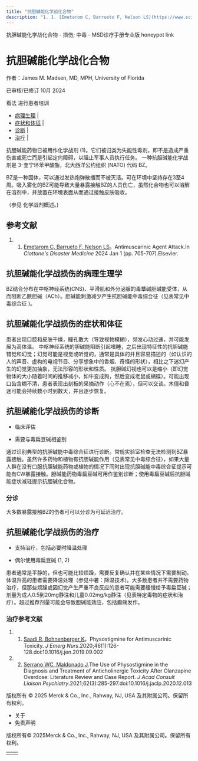 ```yaml
---
title: "抗胆碱能化学战化合物"
description: "1. 1. [Emetarom C, Barrueto F, Nelson LS](https://www.sciencedirect.com/science/article/pii/B9780323809320001166)。Antimuscarinic Agent Attack.In _Ciottone's Disaster Medicine_ 2024 Jan 1 (pp. 705-707).Elsevier."
---
```


﻿抗胆碱能化学战化合物 \- 损伤; 中毒 \- MSD诊疗手册专业版 honeypot link

# 抗胆碱能化学战化合物

作者：James M. Madsen, MD, MPH, University of Florida

已审核/已修订 10月 2024

看法 进行患者培训

- [病理生理](#病理生理_v43459111_zh) \|
- [症状和体征](#症状和体征_v43459115_zh) \|
- [诊断](#诊断_v43459118_zh) \|
- [治疗](#治疗_v43459130_zh) \|

抗胆碱能药物已被用作化学战剂 (1)。它们被归类为失能性毒剂，即不是造成严重伤害或死亡而是引起定向障碍，以阻止军事人员执行任务。 一种抗胆碱能化学战剂是 3-奎宁环苯甲酸酯，北大西洋公约组织 (NATO) 代码 BZ。

BZ是一种固体，可以通过发热炮弹散播而不被灭活。可在环境中坚持存在3至4周。吸入雾化的BZ可能导致大量暴露接触BZ的人员伤亡，虽然化合物也可以溶解在溶剂中，并放置在环境表面从而通过接触皮肤吸收。

（参见 化学战剂概述。)

## 参考文献

1. 1. [Emetarom C, Barrueto F, Nelson LS](https://www.sciencedirect.com/science/article/pii/B9780323809320001166)。Antimuscarinic Agent Attack.In _Ciottone's Disaster Medicine_ 2024 Jan 1 (pp. 705-707).Elsevier.


## 抗胆碱能化学战损伤的病理生理学

BZ结合分布在中枢神经系统(CNS)、平滑肌和外分泌腺的毒蕈碱胆碱能受体，从而阻断乙酰胆碱（ACh）。胆碱能刺激减少产生抗胆碱能中毒综合征（见表常见中毒综合征 )。

## 抗胆碱能化学战损伤的症状和体征

患者出现口腔和皮肤干燥，瞳孔散大（导致视物模糊），频发心动过速，并可能发展为高体温。 中枢神经系统的胆碱能阻断引起嗜睡，之后出现特征性的抗胆碱能错觉和幻觉；幻觉可能是视觉或听觉的，通常是具体的并且容易描述的（如认识的人的声音、虚构的电视节目、分享想象中的香烟、奇怪的形状），相比之下迷幻产生的幻觉更加抽象，无法形容的形状和性质。 抗胆碱幻视也可以是缩小（即幻觉物体的大小随着时间的推移减小，如牛变成狗，然后变成老鼠或蝴蝶）。可能出现口齿含糊不清，患者表现出刻板的采摘动作（心不在焉），但可以交谈。木僵和昏迷可能会持续数小时到数天，并且逐步恢复。

## 抗胆碱能化学战损伤的诊断

- 临床评估

- 需要与毒扁豆碱相鉴别


通过识别典型的抗胆碱能中毒综合征进行诊断。常规实验室检查无法检测到BZ暴露接触。虽然许多药物和植物有抗胆碱能作用（见表常见中毒综合征），如果大量人群在没有口服抗胆碱能药物或植物的情况下同时出现抗胆碱能中毒综合征提示可能有CW暴露接触。胆碱能药物毒扁豆碱可用作鉴别诊断；使用毒扁豆碱后抗胆碱能症状减轻提示抗胆碱化合物。

### 分诊

大多数暴露接触BZ的伤者可可以分诊为可延迟治疗。

## 抗胆碱能化学战损伤的治疗

- 支持治疗，包括必要时降温处理

- 偶尔使用毒扁豆碱 (1, 2)


患者通常是平静的，但也可能比较烦躁，需要反复确认并在某些情况下需要制动。体温升高的患者需要降温处理（参见中暑：降温技术)。大多数患者并不需要药物治疗，但那些烦躁或因幻觉产生严重不良反应的患者可能需要缓慢给予毒扁豆碱；剂量为成人0.5到20mg静注和儿童0.02mg/kg静注（见表特定毒物的症状和治疗）。超过推荐剂量可能会导致胆碱能效应，包括癫痫发作。

### 治疗参考文献

1. 1. [Saadi R, Bohnenberger K](https://pubmed.ncbi.nlm.nih.gov/31918808/)。Physostigmine for Antimuscarinic Toxicity. _J Emerg Nurs_.2020;46(1):126-128.doi:10.1016/j.jen.2019.09.002

2. 2. [Serrano WC, Maldonado J](https://pubmed.ncbi.nlm.nih.gov/34102130/).The Use of Physostigmine in the Diagnosis and Treatment of Anticholinergic Toxicity After Olanzapine Overdose: Literature Review and Case Report. _J Acad Consult Liaison Psychiatry_.2021;62(3):285-297.doi:10.1016/j.jaclp.2020.12.013




版权所有 © 2025
Merck & Co., Inc., Rahway, NJ, USA 及其附属公司。保留所有权利。

- 关于
- 免责声明

版权所有© 2025Merck & Co., Inc., Rahway, NJ, USA 及其附属公司。保留所有权利。

|     |     |
| --- | --- |
|  |  |